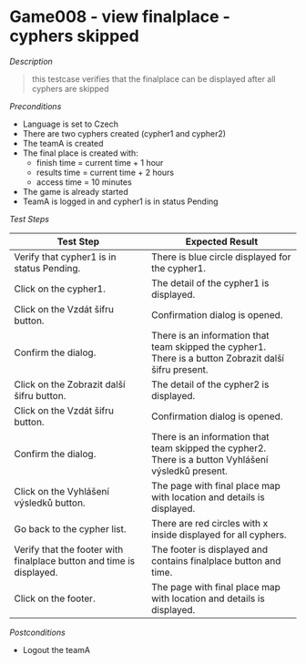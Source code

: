 # Game008 - view finalplace - cyphers skipped

*Description*
>this testcase verifies that the finalplace can be displayed after all cyphers are skipped

*Preconditions*
* Language is set to Czech
* There are two cyphers created (cypher1 and cypher2)
* The teamA is created
* The final place is created with:
    * finish time = current time + 1 hour
    * results time = current time + 2 hours
    * access time = 10 minutes
* The game is already started
* TeamA is logged in and cypher1 is in status Pending

*Test Steps*

|Test Step|Expected Result|
|---------|---------------|
|Verify that cypher1 is in status Pending.|There is blue circle displayed for the cypher1.|
|Click on the cypher1.|The detail of the cypher1 is displayed.|
|Click on the Vzdát šifru button.|Confirmation dialog is opened.|
|Confirm the dialog.|There is an information that team skipped the cypher1.<br>There is a button Zobrazit další šifru present.|
|Click on the Zobrazit další šifru button.|The detail of the cypher2 is displayed.|
|Click on the Vzdát šifru button.|Confirmation dialog is opened.|
|Confirm the dialog.|There is an information that team skipped the cypher2.<br>There is a button Vyhlášení výsledků present.|
|Click on the Vyhlášení výsledků button.|The page with final place map with location and details is displayed.|
|Go back to the cypher list.|There are red circles with x inside displayed for all cyphers.|
|Verify that the footer with finalplace button and time is displayed.|The footer is displayed and contains finalplace button and time.|
|Click on the footer.|The page with final place map with location and details is displayed.|

*Postconditions*
* Logout the teamA